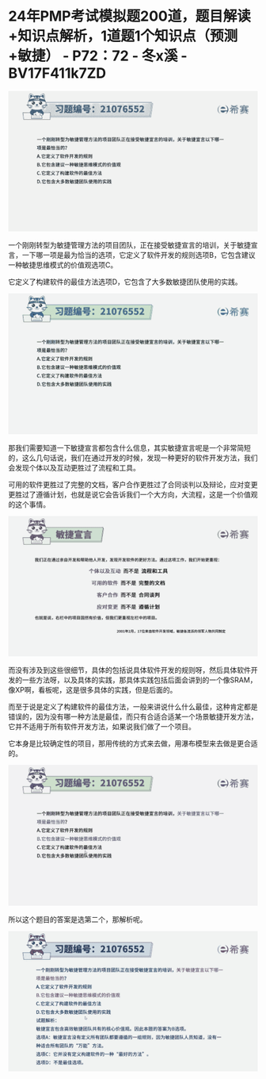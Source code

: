 # 24年PMP考试模拟题200道，题目解读+知识点解析，1道题1个知识点（预测+敏捷） - P72：72 - 冬x溪 - BV17F411k7ZD

![](img/73fd97d4291f56677ef3eaf7737e367f_0.png)

一个刚刚转型为敏捷管理方法的项目团队，正在接受敏捷宣言的培训，关于敏捷宣言，一下哪一项是最为恰当的选项，它定义了软件开发的规则选项B，它包含建议一种敏捷思维模式的价值观选项C。

它定义了构建软件的最佳方法选项D，它包含了大多数敏捷团队使用的实践。

![](img/73fd97d4291f56677ef3eaf7737e367f_2.png)

那我们需要知道一下敏捷宣言都包含什么信息，其实敏捷宣言呢是一个非常简短的，这么几句话说，我们在通过开发的时候，发现一种更好的软件开发方法，我们会发现个体以及互动更胜过了流程和工具。

可用的软件更胜过了完整的文档，客户合作更胜过了合同谈判以及辩论，应对变更更胜过了遵循计划，也就是说它会告诉我们一个大方向，大流程，这是一个价值观的这个事情。



![](img/73fd97d4291f56677ef3eaf7737e367f_4.png)

而没有涉及到这些很细节，具体的包括说具体软件开发的规则呀，然后具体软件开发的一些方法呀，以及具体的实践，那具体实践包括后面会讲到的一个像SRAM，像XP啊，看板呢，这是很多具体的实践，但是后面的。

而至于说是定义了构建软件的最佳方法，一般来讲说什么什么最佳，这种肯定都是错误的，因为没有哪一种方法是最佳，而只有合适合适某一个场景敏捷开发方法，它并不适用于所有软件开发方法，如果说我们做了一个项目。

它本身是比较确定性的项目，那用传统的方式来去做，用瀑布模型来去做是更合适的。

![](img/73fd97d4291f56677ef3eaf7737e367f_6.png)

所以这个题目的答案是选第二个，那解析呢。

![](img/73fd97d4291f56677ef3eaf7737e367f_8.png)